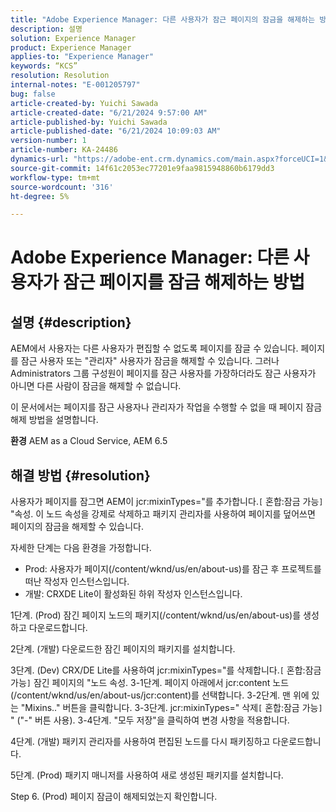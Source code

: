 ```yaml
---
title: "Adobe Experience Manager: 다른 사용자가 잠근 페이지의 잠금을 해제하는 방법"
description: 설명
solution: Experience Manager
product: Experience Manager
applies-to: "Experience Manager"
keywords: “KCS”
resolution: Resolution
internal-notes: "E-001205797"
bug: false
article-created-by: Yuichi Sawada
article-created-date: "6/21/2024 9:57:00 AM"
article-published-by: Yuichi Sawada
article-published-date: "6/21/2024 10:09:03 AM"
version-number: 1
article-number: KA-24486
dynamics-url: "https://adobe-ent.crm.dynamics.com/main.aspx?forceUCI=1&pagetype=entityrecord&etn=knowledgearticle&id=f63ea293-b42f-ef11-840b-000d3a372703"
source-git-commit: 14f61c2053ec77201e9faa9815948860b6179dd3
workflow-type: tm+mt
source-wordcount: '316'
ht-degree: 5%

---
```


# Adobe Experience Manager: 다른 사용자가 잠근 페이지를 잠금 해제하는 방법

## 설명 {#description}


AEM에서 사용자는 다른 사용자가 편집할 수 없도록 페이지를 잠글 수 있습니다. 페이지를 잠근 사용자 또는 &quot;관리자&quot; 사용자가 잠금을 해제할 수 있습니다. 그러나 Administrators 그룹 구성원이 페이지를 잠근 사용자를 가장하더라도 잠근 사용자가 아니면 다른 사람이 잠금을 해제할 수 없습니다.

이 문서에서는 페이지를 잠근 사용자나 관리자가 작업을 수행할 수 없을 때 페이지 잠금 해제 방법을 설명합니다.

<b>환경</b>
AEM as a Cloud Service, AEM 6.5


## 해결 방법 {#resolution}


사용자가 페이지를 잠그면 AEM이 jcr:mixinTypes=&quot;를 추가합니다.`[` 혼합:잠금 가능`]` &quot;속성. 이 노드 속성을 강제로 삭제하고 패키지 관리자를 사용하여 페이지를 덮어쓰면 페이지의 잠금을 해제할 수 있습니다.

자세한 단계는 다음 환경을 가정합니다.
- Prod: 사용자가 페이지(/content/wknd/us/en/about-us)를 잠근 후 프로젝트를 떠난 작성자 인스턴스입니다.
- 개발: CRXDE Lite이 활성화된 하위 작성자 인스턴스입니다.

1단계. (Prod) 잠긴 페이지 노드의 패키지(/content/wknd/us/en/about-us)를 생성하고 다운로드합니다.

2단계. (개발) 다운로드한 잠긴 페이지의 패키지를 설치합니다.

3단계. (Dev) CRX/DE Lite를 사용하여 jcr:mixinTypes=&quot;를 삭제합니다.`[` 혼합:잠금 가능`]` 잠긴 페이지의 &quot;노드 속성.
3-1단계. 페이지 아래에서 jcr:content 노드(/content/wknd/us/en/about-us/jcr:content)를 선택합니다.
3-2단계. 맨 위에 있는 &quot;Mixins..&quot; 버튼을 클릭합니다.
3-3단계. jcr:mixinTypes=&quot; 삭제`[` 혼합:잠금 가능`]` &quot; (&quot;-&quot; 버튼 사용).
3-4단계. &quot;모두 저장&quot;을 클릭하여 변경 사항을 적용합니다.

4단계. (개발) 패키지 관리자를 사용하여 편집된 노드를 다시 패키징하고 다운로드합니다.

5단계. (Prod) 패키지 매니저를 사용하여 새로 생성된 패키지를 설치합니다.

Step 6. (Prod) 페이지 잠금이 해제되었는지 확인합니다.
